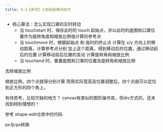 ```yaml
---
title: 4.4【未写】人脸贴纸移动技巧
---
```



* 核心算法：怎么实现口罩的实时转动
  * 当 touchstart 时，保存此时的 touch 起始点，并以此时的底图和口罩位置作为旋转角度和缩放比例值计算的参考点
  * 当 touchmove 时，根据起始点 和 临时的终止点 计算在 x/y 方向上的移动距离，计算参考点分别 加上这个距离，得到移动后的位置，通过移动前后的位置 计算移动前后位置的变动 计算旋转角和缩放比例
  * 当 touchend 时，重置底图和口罩的位置及旋转角和缩放比例

去除缩放比例

缩放比例，四个点就得分别计算
而用实际宽高及位置调整后，四个点就可以定位到正方形的四个角上。

有待思考，比较欠缺的地方？
canvas有类似的图形操作库，但div方式的，还未找到特别理想的！

参考 shape-edit仓库中的代码


px与rpx转换


